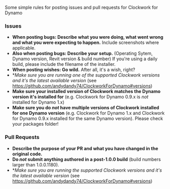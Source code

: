 Some simple rules for posting issues and pull requests for Clockwork for Dynamo

### Issues
- **When posting bugs: Describe what you were doing, what went wrong and what you were expecting to happen.** Include screenshots where applicable.
- **Also when posting bugs: Describe your setup.** (Operating Sytem, Dynamo version, Revit version & build number) If you're using a daily build, please include the filename of the installer.
- **When posting wishes: Go wild.** After all, it's a wish, right?
- **Make sure you are running one of the *supported* Clockwork versions and it's the *latest available version** (see https://github.com/andydandy74/ClockworkForDynamo#versions)
- **Make sure your installed version of Clockwork matches the Dynamo version it's installed for** (e.g. Clockwork for Dynamo 0.9.x is *not* installed for Dynamo 1.x)
- **Make sure you do *not* have multiple versions of Clockwork installed for one Dynamo version** (e.g. Clockwork for Dynamo 1.x and Clockwork for Dynamo 0.9.x installed for the same Dynamo version). Please check your packages folder!

### Pull Requests
- **Describe the purpose of your PR and what you have changed in the original code.**
- **Do *not* submit anything authored in a post-1.0.0 build** (build numbers larger than 1.0.0.1180).
- **Make sure you are running the *supported* Clockwork versions and it's the *latest available version** (see https://github.com/andydandy74/ClockworkForDynamo#versions)
